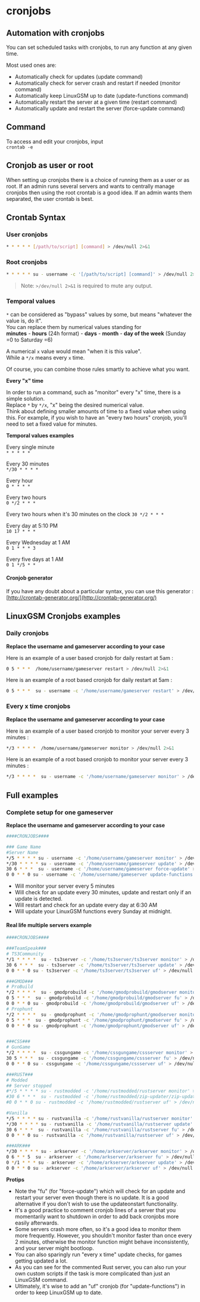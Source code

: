 # cronjobs

## Automation with cronjobs

You can set scheduled tasks with cronjobs, to run any function at any given time.

Most used ones are:

* Automatically check for updates \(update command\)
* Automatically check for server crash and restart if needed \(monitor command\)
* Automatically keep LinuxGSM up to date \(update-functions command\)
* Automatically restart the server at a given time \(restart command\)
* Automatically update and restart the server \(force-update command\)

## Command

To access and edit your cronjobs, input  
`crontab -e`

## Cronjob as user or root

When setting up cronjobs there is a choice of running them as a user or as root. If an admin runs several servers and wants to centrally manage cronjobs then using the root crontab is a good idea. If an admin wants them separated, the user crontab is best.

## Crontab Syntax

### User cronjobs

```bash
* * * * * [/path/to/script] [command] > /dev/null 2>&1
```

### Root cronjobs

```bash
* * * * * su - username -c '[/path/to/script] [command]' > /dev/null 2>&1
```

> Note: `>/dev/null 2>&1` is required to mute any output.

### Temporal values

`*` can be considered as "bypass" values by some, but means "whatever the value is, do it".  
You can replace them by numerical values standing for  
**minutes** - **hours** \(24h format\) - **days** - **month** - **day of the week** \(Sunday =0 to Saturday =6\)

A numerical `x` value would mean "when it is this value".  
While a `*/x` means every `x` time.

Of course, you can combine those rules smartly to achieve what you want.

**Every "x" time**

In order to run a command, such as "monitor" every "x" time, there is a simple solution.  
Replace `*` by `*/x`, "x" being the desired numerical value.  
Think about defining smaller amounts of time to a fixed value when using this. For example, if you wish to have an "every two hours" cronjob, you'll need to set a fixed value for minutes.

**Temporal values examples**

Every single minute  
`* * * * *`

Every 30 minutes  
`*/30 * * * *`

Every hour  
`0 * * * *`

Every two hours  
`0 */2 * * *`

Every two hours when it's 30 minutes on the clock `30 */2 * * *`

Every day at 5:10 PM  
`10 17 * * *`

Every Wednesday at 1 AM  
`0 1 * * * 3`

Every five days at 1 AM  
`0 1 */5 * *`

#### Cronjob generator

If you have any doubt about a particular syntax, you can use this generator : [http://crontab-generator.org/](http://crontab-generator.org/)

## LinuxGSM Cronjobs examples

### Daily cronjobs

**Replace the username and gameserver according to your case**

Here is an example of a user based cronjob for daily restart at 5am :

```bash
0 5 * * *  /home/username/gameserver restart > /dev/null 2>&1
```

Here is an example of a root based cronjob for daily restart at 5am :

```bash
0 5 * * *  su - username -c '/home/username/gameserver restart' > /dev/null 2>&1
```

### Every x time cronjobs

**Replace the username and gameserver according to your case**

Here is an example of a user based cronjob to monitor your server every 3 minutes :

```bash
*/3 * * * *  /home/username/gameserver monitor > /dev/null 2>&1
```

Here is an example of a root based cronjob to monitor your server every 3 minutes :

```bash
*/3 * * * *  su - username -c '/home/username/gameserver monitor' > /dev/null 2>&1
```

## Full examples

### Complete setup for one gameserver

**Replace the username and gameserver according to your case**

```bash
####CRONJOBS####

### Game Name
#Server Name
*/5 * * * * su - username -c '/home/username/gameserver monitor' > /dev/null 2>&1
*/30 * * * * su - username -c '/home/username/gameserver update' > /dev/null 2>&1
30 6 * * *  su - username -c '/home/username/gameserver force-update' > /dev/null 2>&1
0 0 * * 0 su - username -c '/home/username/gameserver update-functions' > /dev/null 2>&1
```

* Will monitor your server every 5 minutes
* Will check for an update every 30 minutes, update and restart only if an update is detected.
* Will restart and check for an update every day at 6:30 AM
* Will update your LinuxGSM functions every Sunday at midnight.

#### Real life multiple servers example

```bash
####CRONJOBS####

###TeamSpeak###
# TS3Community
*/1 * * * *  su - ts3server -c '/home/ts3server/ts3server monitor' > /dev/null 2>&1
30 6 * * *  su - ts3server -c '/home/ts3server/ts3server update' > /dev/null 2>&1
0 0 * * 0 su - ts3server -c '/home/ts3server/ts3server uf' > /dev/null 2>&1

###GMOD###
# ProBuild
*/2 * * * *  su - gmodprobuild -c '/home/gmodprobuild/gmodserver monitor' > /dev/null 2>&1
0 5 * * *  su - gmodprobuild -c '/home/gmodprobuild/gmodserver fu' > /dev/null 2>&1
0 0 * * 0 su - gmodprobuild -c '/home/gmodprobuild/gmodserver uf' > /dev/null 2>&1
# Prophunt
*/2 * * * *  su - gmodprophunt -c '/home/gmodprophunt/gmodserver monitor' > /dev/null 2>&1
0 5 * * *  su - gmodprophunt -c '/home/gmodprophunt/gmodserver fu' > /dev/null 2>&1
0 0 * * 0 su - gmodprophunt -c '/home/gmodprophunt/gmodserver uf' > /dev/null 2>&1


###CSS###
# GunGame
*/2 * * * *  su - cssgungame -c '/home/cssgungame/cssserver monitor' > /dev/null 2>&1
30 5 * * *  su - cssgungame -c '/home/cssgungame/cssserver fu' > /dev/null 2>&1
0 0 * * 0 su - cssgungame -c '/home/cssgungame/cssserver uf' > /dev/null 2>&1

###RUST###
# Modded
## Server stopped
#*/5 * * * * su - rustmodded -c '/home/rustmodded/rustserver monitor' > /dev/null 2>&1
#30 6 * * *  su - rustmodded -c '/home/rustmodded/zip-updater/zip-updater' > /dev/null 2>&1
#0 0 * * 0 su - rustmodded -c '/home/rustmodded/rustserver uf' > /dev/null 2>&1

#Vanilla
*/5 * * * * su - rustvanilla -c '/home/rustvanilla/rustserver monitor' > /dev/null 2>&1
*/30 * * * * su - rustvanilla -c '/home/rustvanilla/rustserver update' > /dev/null 2>&1
30 6 * * *  su - rustvanilla -c '/home/rustvanilla/rustserver fu' > /dev/null 2>&1
0 0 * * 0 su - rustvanilla -c '/home/rustvanilla/rustserver uf' > /dev/null 2>&1

###ARK###
*/30 * * * * su - arkserver -c '/home/arkserver/arkserver monitor' > /dev/null 2>&1
0 6 * * 5  su - arkserver -c '/home/arkserver/arkserver fu' > /dev/null 2>&1
0 */1 * * * su - arkserver -c '/home/arkserver/arkserver update' > /dev/null 2>&1
0 0 * * 0 su - arkserver -c '/home/arkserver/arkserver uf' > /dev/null 2>&1
```

**Protips**

* Note the "fu" \(for "force-update"\) which will check for an update and restart your server even though there is no update. It is a good alternative if you don't wish to use the updateonstart functionality.
* It's a good practice to comment cronjob lines of a server that you momentarily want to shutdown in order to add back cronjobs more easily afterwards.
* Some servers crash more often, so it's a good idea to monitor them more frequently. However, you shouldn't monitor faster than once every 2 minutes, otherwise the monitor function might behave inconsistently, and your server might bootloop.
* You can also sparingly run "every x time" update checks, for games getting updated a lot.
* As you can see for the commented Rust server, you can also run your own custom scripts if the task is more complicated than just an LinuxGSM command.
* Ultimately, it's wise to add an "uf" cronjob \(for "update-functions"\) in order to keep LinuxGSM up to date.

